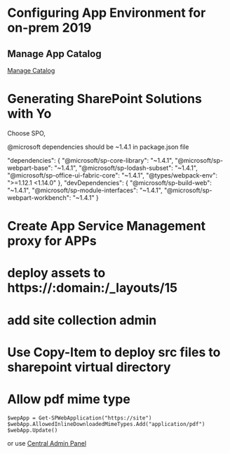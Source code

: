 # Configuring App Environment for on-prem 2019

## Manage App Catalog
[Manage Catalog](https://learn.microsoft.com/en-us/sharepoint/administration/manage-the-app-catalog)

# Generating SharePoint Solutions with Yo
Choose SPO, 

 @microsoft dependencies should be ~1.4.1 in package.json file

 "dependencies": {
    "@microsoft/sp-core-library": "~1.4.1",
    "@microsoft/sp-webpart-base": "~1.4.1",
    "@microsoft/sp-lodash-subset": "~1.4.1",
    "@microsoft/sp-office-ui-fabric-core": "~1.4.1",
    "@types/webpack-env": ">=1.12.1 <1.14.0"
  },
  "devDependencies": {
    "@microsoft/sp-build-web": "~1.4.1",
    "@microsoft/sp-module-interfaces": "~1.4.1",
    "@microsoft/sp-webpart-workbench": "~1.4.1"
  }

# Create App Service Management proxy for APPs
# deploy assets to https://:domain:/_layouts/15
# add site collection admin
# Use Copy-Item to deploy src files to sharepoint virtual directory

# Allow pdf mime type
```
$wepApp = Get-SPWebApplication("https://site")
$webApp.AllowedInlineDownloadedMimeTypes.Add("application/pdf")
$webApp.Update()
```

or use  [Central Admin Panel](https://learn.microsoft.com/en-us/sharepoint/administration/manage-the-app-catalog)

